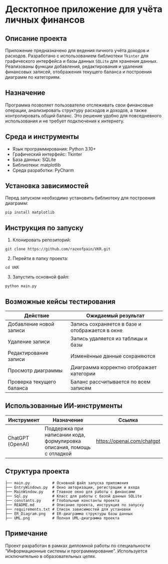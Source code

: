 # Десктопное приложение для учёта личных финансов

## Описание проекта

Приложение предназначено для ведения личного учёта доходов и расходов. Разработано с использованием библиотеки `Tkinter` для графического интерфейса и базы данных `SQLite` для хранения данных. Реализованы функции добавления, редактирования и удаления финансовых записей, отображения текущего баланса и построения диаграмм по категориям.

## Назначение

Программа позволяет пользователю отслеживать свои финансовые операции, анализировать структуру расходов и доходов, а также контролировать общий баланс. Это решение удобно для повседневного использования и не требует подключения к интернету.

## Среда и инструменты

- Язык программирования: Python 3.10+
- Графический интерфейс: Tkinter
- База данных: SQLite
- Библиотеки: matplotlib
- Среда разработки: PyCharm 

## Установка зависимостей

Перед запуском необходимо установить библиотеку для построения диаграмм:

```
pip install matplotlib
```

## Инструкция по запуску

1. Клонировать репозиторий:
```
git clone https://github.com/razeofpain/VKR.git
```

2. Перейти в папку проекта:
```
cd VKR
```

3. Запустить основной файл:
```
python main.py
```

## Возможные кейсы тестирования

| Действие                   | Ожидаемый результат                            |
|----------------------------|------------------------------------------------|
| Добавление новой записи    | Запись сохраняется в базе и отображается в окне |
| Удаление записи            | Запись удаляется из таблицы и базы             |
| Редактирование записи      | Изменённые данные сохраняются                  |
| Просмотр диаграммы         | Диаграмма корректно отображает категории       |
| Проверка текущего баланса  | Баланс рассчитывается по всем записям          |

## Использованные ИИ-инструменты

| Инструмент       | Назначение                                            | Ссылка                                           |
|------------------|--------------------------------------------------------|--------------------------------------------------|
| ChatGPT (OpenAI) | Поддержка при написании кода, формулировка описания, помощь с отладкой | https://openai.com/chatgpt |

## Структура проекта

```
├── main.py          # Основной файл запуска приложения
├── EntryWindows.py  # Окно авторизации, регистрации и входа
├── MainWindow.py    # Главное окно для работы с финансами
├── Sql.py           # Класс для работы с базой данных SQLite
├── constants.py     # Глобальные константы проекта
├── README.md        # Описание проекта, инструкция по запуску
├── requirements.txt # Список зависимостей для установки
├── ER_Diagram.png   # ER-диаграмма структуры базы данных
├── UML.png          # Полная UML-диаграмма проекта
```

## Примечание

Проект разработан в рамках дипломной работы по специальности "Информационные системы и программирование". Используется исключительно в образовательных целях.
